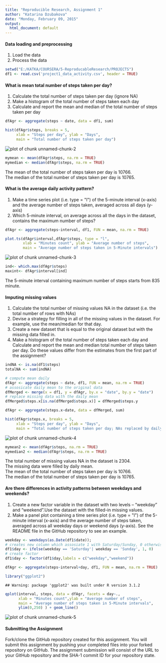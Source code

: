 ```yaml
---
title: "Reproducible Research, Assignment 1"
author: "Katarina Dzubakova"
date: "Monday, February 09, 2015"
output:
  html_document: default
---
```


#### Data loading and preprocessing
1. Load the data 
2. Process the data 


```r
setwd("E:/KATKA/COURSERA/5-ReproducableResearch/PROJECTS")
df1 <- read.csv('project1_data_activity.csv', header = TRUE)
```

#### What is mean total number of steps taken per day? 
1. Calculate the total number of steps taken per day (ignore NA) 
2. Make a histogram of the total number of steps taken each day  
3. Calculate and report the mean and median of the total number of steps taken per day  


```r
dfAgr <- aggregate(steps ~ date, data = df1, sum)

hist(dfAgr$steps, breaks = 5,
     xlab = "Steps per day", ylab = "Days",
     main = "Total number of steps taken per day")
```

![plot of chunk unnamed-chunk-2](figure/unnamed-chunk-2-1.png) 

```r
mymean <- mean(dfAgr$steps, na.rm = TRUE)
mymedian <- median(dfAgr$steps, na.rm = TRUE)
```
The mean of the total number of steps taken per day is 10766.  
The median of the total number of steps taken per day is 10765.

#### What is the average daily activity pattern?
1. Make a time series plot (i.e. type = "l") of the 5-minute interval (x-axis) and the average number of steps taken, averaged across all days (y-axis)
2. Which 5-minute interval, on average across all the days in the dataset, contains the maximum number of steps?


```r
dfAgr <- aggregate(steps~interval, df1, FUN = mean, na.rm = TRUE)

plot.ts(dfAgr$interval,dfAgr$steps, type = "l", 
        xlab = "Minutes count", ylab = "Average number of steps",
        main = "Average number of steps taken in 5-Minute intervals")
```

![plot of chunk unnamed-chunk-3](figure/unnamed-chunk-3-1.png) 

```r
ind<- which.max(dfAgr$steps)
maxint<- dfAgr$interval[ind]
```
The 5-minute interval containing maximum number of steps starts from 835 minute.

#### Imputing missing values
1. Calculate the total number of missing values NA in the dataset (i.e. the total number of rows with NAs)
2. Devise a strategy for filling in all of the missing values in the dataset. For example, use the mean/median for that day.
3. Create a new dataset that is equal to the original dataset but with the missing data filled in.
4. Make a histogram of the total number of steps taken each day and Calculate and report the mean and median total number of steps taken per day. Do these values differ from the estimates from the first part of the assignment? 


```r
indNA <- is.na(df1$steps)
totalNA <- sum(indNA)

# compute mean daily 
dfAgr <- aggregate(steps ~ date, df1, FUN = mean, na.rm = TRUE)
# assosicate daily mean to the original data
dfMerged <- merge(x = df1, y = dfAgr, by.x = "date", by.y = "date")
# replace missing data with the daily mean
dfMerged$steps.x[is.na(dfMerged$steps.x)] = dfMerged$steps.y

dfAgr <- aggregate(steps.x~date, data = dfMerged, sum)

hist(dfAgr$steps.x, breaks = 5,
     xlab = "Steps per day", ylab = "Days",
     main = "Total number of steps taken per day; NAs replaced by daily mean")
```

![plot of chunk unnamed-chunk-4](figure/unnamed-chunk-4-1.png) 

```r
mymean2 <- mean(dfAgr$steps, na.rm = TRUE)
mymedian2 <- median(dfAgr$steps, na.rm = TRUE)
```
The total number of missing values NA in the dataset is 2304.  
The missing data were filled by daily mean.  
The mean of the total number of steps taken per day is 10766.    
The median of the total number of steps taken per day is 10765.  

#### Are there differences in activity patterns between weekdays and weekends?
1. Create a new factor variable in the dataset with two levels – “weekday” and “weekend”.Use the dataset with the filled-in missing values.  
2. Make a panel plot containing a time series plot (i.e. type = "l") of the 5-minute interval (x-axis) and the average number of steps taken, averaged across all weekday days or weekend days (y-axis). See the README file in the GitHub repository to see an example.


```r
weekday <- weekdays(as.Date(df1$date)); 
# creates new column which assosiate 1 with Saturday/Sunday, 0 otherwise 
df1$day <- ifelse(weekday == 'Saturday'| weekday == 'Sunday', 1, 0)
# create factor
df1$day <- factor(df1$day,labels = c("weekday","weekend"))

dfAgr <- aggregate(steps~interval+day, df1, FUN = mean, na.rm = TRUE)

library("ggplot2")
```

```
## Warning: package 'ggplot2' was built under R version 3.1.2
```

```r
qplot(interval, steps, data = dfAgr, facets = day~.,
      xlab = "Minutes count",ylab = "Average number of steps",
      main = "Average number of steps taken in 5-Minute intervals",
      ylim(0,250) ) + geom_line()
```

![plot of chunk unnamed-chunk-5](figure/unnamed-chunk-5-1.png) 

#### Submitting the Assignment
Fork/clone the GitHub repository created for this assignment. You will submit this assignment by pushing your completed files into your forked repository on GitHub. The assignment submission will consist of the URL to your GitHub repository and the SHA-1 commit ID for your repository state.
